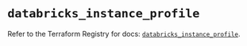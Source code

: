 # `databricks_instance_profile`

Refer to the Terraform Registry for docs: [`databricks_instance_profile`](https://registry.terraform.io/providers/databricks/databricks/1.58.0/docs/resources/instance_profile).
